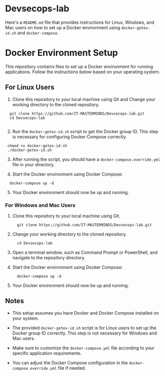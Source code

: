 # Devsecops-lab

 Here's a `README.md` file that provides instructions for Linux, Windows, and Mac users on how to set up a Docker environment using `docker-getev-id.sh` and `docker-compose`.


# Docker Environment Setup

This repository contains files to set up a Docker environment for running applications.
Follow the instructions below based on your operating system.

## For Linux Users

 1. Clone this repository to your local machine using Git and Change your working directory to the cloned repository.
   ```
     git clone https://github.com/IT-MASTERMINDS/Devsecops-lab.git
     cd Devsecops-lab
     
   ```


  2. Run the `docker-getev-id.sh` script to get the Docker group ID.    This step is necessary for configuring Docker Compose correctly. 

   ```
    chmod +x docker-getev-id.sh
    ./docker-getev-id.sh
   ```

 3.  After running the script, you should have a `docker-compose.override.yml` file in your directory.

 4. Start the Docker environment using Docker Compose:

   ```
     docker-compose up -d
   ```
5. Your Docker environment should now be up and running.
   

### For Windows and Mac Users

1. Clone this repository to your local machine using Git.

   ```
     git clone https://github.com/IT-MASTERMINDS/Devsecops-lab.git
   ```

2. Change your working directory to the cloned repository.

   ```
     cd Devsecops-lab
   ```

3. Open a terminal window, such as Command Prompt or PowerShell, and navigate to the repository directory.

4. Start the Docker environment using Docker Compose:

   ```
     docker-compose up -d
   ```

5. Your Docker environment should now be up and running.

## Notes

- This setup assumes you have Docker and Docker Compose installed on your system.

- The provided `docker-getev-id.sh` script is for Linux users to set up the Docker group ID correctly. This step is not necessary for Windows and Mac users.

- Make sure to customize the `docker-compose.yml` file according to your specific application requirements.

- You can adjust the Docker Compose configuration in the `docker-compose.override.yml` file if needed.
